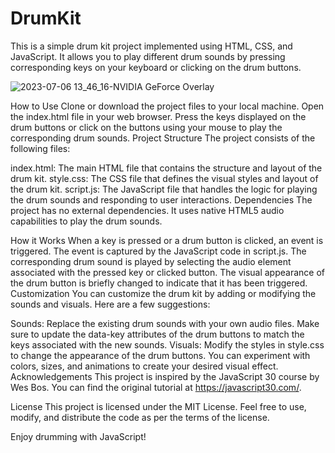 # DrumKit

This is a simple drum kit project implemented using HTML, CSS, and JavaScript. It allows you to play different drum sounds by pressing corresponding keys on your keyboard or clicking on the drum buttons.

![2023-07-06 13_46_16-NVIDIA GeForce Overlay](https://github.com/DunkanGibson/DrumKit/assets/52463084/cbc776cd-7ed1-4529-9cc2-282d5c721405)

How to Use
Clone or download the project files to your local machine.
Open the index.html file in your web browser.
Press the keys displayed on the drum buttons or click on the buttons using your mouse to play the corresponding drum sounds.
Project Structure
The project consists of the following files:

index.html: The main HTML file that contains the structure and layout of the drum kit.
style.css: The CSS file that defines the visual styles and layout of the drum kit.
script.js: The JavaScript file that handles the logic for playing the drum sounds and responding to user interactions.
Dependencies
The project has no external dependencies. It uses native HTML5 audio capabilities to play the drum sounds.

How it Works
When a key is pressed or a drum button is clicked, an event is triggered.
The event is captured by the JavaScript code in script.js.
The corresponding drum sound is played by selecting the audio element associated with the pressed key or clicked button.
The visual appearance of the drum button is briefly changed to indicate that it has been triggered.
Customization
You can customize the drum kit by adding or modifying the sounds and visuals. Here are a few suggestions:

Sounds: Replace the existing drum sounds with your own audio files. Make sure to update the data-key attributes of the drum buttons to match the keys associated with the new sounds.
Visuals: Modify the styles in style.css to change the appearance of the drum buttons. You can experiment with colors, sizes, and animations to create your desired visual effect.
Acknowledgements
This project is inspired by the JavaScript 30 course by Wes Bos. You can find the original tutorial at https://javascript30.com/.

License
This project is licensed under the MIT License. Feel free to use, modify, and distribute the code as per the terms of the license.

Enjoy drumming with JavaScript!
